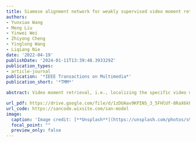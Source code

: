 ```yaml
---
title: Siamese alignment network for weakly supervised video moment retrieval
authors:
- Yunxiao Wang
- Meng Liu
- Yinwei Wei
- Zhiyong Cheng
- Yinglong Wang
- Liqiang Nie
date: '2022-04-19'
publishDate: '2024-01-11T13:39:48.393329Z'
publication_types:
- article-journal
publication: '*IEEE Transactions on Multimedia*'
publication_short: '*TMM*'

abstract: Video moment retrieval, i.e., localizing the specific video moments within a video given a description query, has attracted substantial attention over the past several years. Although great progress has been achieved thus far, most of existing methods are supervised, which require moment-level temporal annotation information. In contrast, weakly-supervised methods which only need video-level annotations remain largely unexplored. In this paper, we propose a novel end-to-end Siamese alignment network for weakly-supervised video moment retrieval. To be specific, we design a multi-scale Siamese module, which could progressively reduce the semantic gap between the visual and textual modality with the Siamese structure. In addition, we present a context-aware multiple instance learning module by considering the influence of adjacent contexts, enhancing the moment-query and video-query alignment simultaneously. By promoting the matching of both moment-level and video-level, our model can effectively improve the retrieval performance, even if only having weak video level annotations. Extensive experiments on two benchmark datasets, i.e., ActivityNet-Captions and Charades-STA, verify the superiority of our model compared with several state-of-the-art baselines.

url_pdf: https://drive.google.com/file/d/1zDUAav9KPINS_3_5FHlUf-8RaX6kh29K/view
url_code: https://sancode.wixsite.com/san-model
image:
  caption: 'Image credit: [**Unsplash**](https://unsplash.com/photos/s9CC2SKySJM)'
  focal_point: ""
  preview_only: false
---
```

